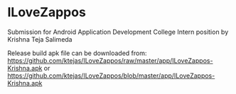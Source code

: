 # ILoveZappos
Submission for Android Application Development College Intern position by Krishna Teja Salimeda

Release build apk file can be downloaded from: https://github.com/ktejas/ILoveZappos/raw/master/app/ILoveZappos-Krishna.apk
or
https://github.com/ktejas/ILoveZappos/blob/master/app/ILoveZappos-Krishna.apk
